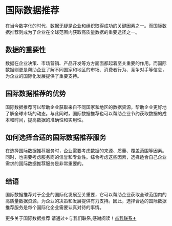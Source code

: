 # 国际数据推荐

在当今数字化的时代，数据无疑是企业和组织取得成功的关键因素之一。而国际数据推荐则成为了企业在全球范围内获取高质量数据的重要途径之一。

## 数据的重要性

数据在企业决策、市场营销、产品开发等方方面面都起着至关重要的作用。而国际数据则更是帮助企业了解不同国家和地区的市场、消费者行为、竞争对手等信息，为企业的国际化发展提供了重要支持。

## 国际数据推荐的优势

国际数据推荐可以帮助企业获取来自不同国家和地区的数据资源，帮助企业更好地了解全球市场的动态。与此同时，国际数据推荐也可以帮助企业节约获取数据的成本和时间，提高数据的准确性和实用性。

## 如何选择合适的国际数据推荐服务

在选择国际数据推荐服务时，企业需要考虑数据的来源、质量、覆盖范围等因素。同时，也需要考虑服务商的信誉和专业性。综合考虑这些因素，选择适合自己企业需求的国际数据推荐服务是非常重要的。

## 结语

国际数据推荐对于企业的国际化发展至关重要，它可以帮助企业获取全球范围内的高质量数据资源，为企业的决策和发展提供有力支持。因此，选择合适的国际数据推荐服务是每个国际化企业需要认真对待的事情。

更多关于国际数据推荐 请通过✈与我们联系,感谢阅读！[点我联系✈](https://s.G208.com)